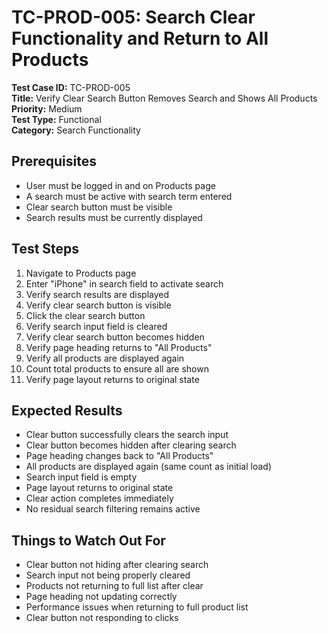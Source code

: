 # TC-PROD-005: Search Clear Functionality and Return to All Products

**Test Case ID:** TC-PROD-005  
**Title:** Verify Clear Search Button Removes Search and Shows All Products  
**Priority:** Medium  
**Test Type:** Functional  
**Category:** Search Functionality  

## Prerequisites
- User must be logged in and on Products page
- A search must be active with search term entered
- Clear search button must be visible
- Search results must be currently displayed

## Test Steps
1. Navigate to Products page
2. Enter "iPhone" in search field to activate search
3. Verify search results are displayed
4. Verify clear search button is visible
5. Click the clear search button
6. Verify search input field is cleared
7. Verify clear search button becomes hidden
8. Verify page heading returns to "All Products"
9. Verify all products are displayed again
10. Count total products to ensure all are shown
11. Verify page layout returns to original state

## Expected Results
- Clear button successfully clears the search input
- Clear button becomes hidden after clearing search
- Page heading changes back to "All Products"
- All products are displayed again (same count as initial load)
- Search input field is empty
- Page layout returns to original state
- Clear action completes immediately
- No residual search filtering remains active

## Things to Watch Out For
- Clear button not hiding after clearing search
- Search input not being properly cleared
- Products not returning to full list after clear
- Page heading not updating correctly
- Performance issues when returning to full product list
- Clear button not responding to clicks 